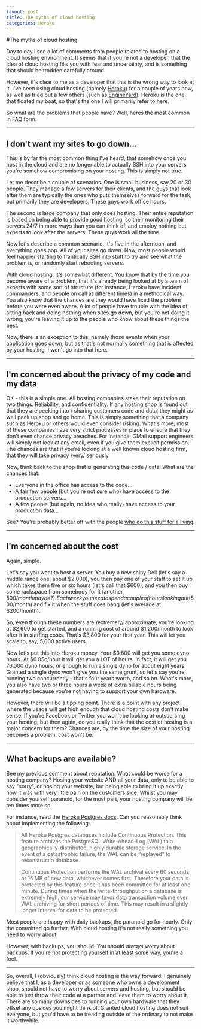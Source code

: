 ```yaml
---
layout: post
title: The myths of cloud hosting
categories: Heroku
---
```

#The myths of cloud hosting

Day to day I see a lot of comments from people related to hosting on a cloud hosting environment.  It seems that if you're not a developer, that the idea of cloud hosting fills you with fear and uncertainty, and is something that should be trodden carefully around.

However, it's clear to me as a developer that this is the wrong way to look at it.  I've been using cloud hosting (namely [Heroku](http://www.heroku.com)) for a couple of years now, as well as tried out a few others (such as [EngineYard](http://www.engineyard.com)).  Heroku is the one that floated my boat, so that's the one I will primarily refer to here.

So what are the problems that people have?  Well, heres the most common in FAQ form:

---

## I don't want my sites to go down...

This is by far the most common thing I've heard, that somehow once you host in the cloud and are no longer able to actually SSH into your servers you're somehow compromising on your hosting.  This is simply not true.

Let me describe a couple of scenarios.  One is small business, say 20 or 30 people.  They manage a few servers for their clients, and the guys that look after them are typically the ones who puts themselves forward for the task, but primarily they are developers.  These guys work office hours.

The second is large company that only does hosting.  Their entire reputation is based on being able to provide good hosting, so their monitoring their servers 24/7 in more ways than you can think of, and employ nothing but experts to look after the servers.  These guys work all the time.

Now let's describe a common scenario.  It's five in the afternoon, and everything goes pop.  All of your sites go down.  Now, most people would feel happier starting to frantically SSH into stuff to try and see what the problem is, or randomly start rebooting servers.  

With cloud hosting, it's somewhat different.  You know that by the time you become aware of a problem, that it's already being looked at by a team of experts with some sort of structure (for instance, Heroku have Incident commanders, and people on call at different times) in a methodical way.  You also know that the chances are they would have fixed the problem before you were even aware.  A lot of people have trouble with the idea of sitting back and doing nothing when sites go down, but you're not doing it wrong, you're leaving it up to the people who know about these things the best.

Now, there is an exception to this, namely those events when your application goes down, but as that's not normally something that is affected by your hosting, I won't go into that here.

---

## I'm concerned about the privacy of my code and my data

OK - this is a simple one.  All hosting companies stake their reputation on two things.  Reliability, and confidentiality.  If any hosting shop is found out that they are peeking into / sharing customers code and data, they might as well pack up shop and go home.  This is simply something that a company such as Heroku or others would even consider risking.  What's more, most of these companies have very strict processes in place to ensure that they don't even chance privacy breaches.  For instance, GMail support engineers will simply not look at any email, even if you give them explicit permission.  The chances are that if you're looking at a well known cloud hosting firm, that they will take privacy /very/ seriously.

Now, think back to the shop that is generating this code / data.  What are the chances that:

- Everyone in the office has access to the code...
- A fair few people (but you're not sure who) have access to the production servers...
- A few people (but again, no idea who really) have access to your production data...

See?  You're probably better off with the people [who do this stuff for a living](http://policy.heroku.com/security).

---

## I'm concerned about the cost

Again, simple.

Let's say you want to host a server.  You buy a new shiny Dell (let's say a middle range one, about $2,000), you then pay one of your staff to set it up which takes them five or six hours (let's call that $600), and you then buy some rackspace from somebody for it (another $500/month maybe?).  Each week you need to spend a couple of hours looking at it ($500/month) and fix it when the stuff goes bang (let's average at $200/month).

So, even though these numbers are /extremely/ approximate, you're looking at $2,600 to get started, and a running cost of around $1,200/month to look after it in staffing costs.  That's $3,800 for your first year.  This will let you scale to, say, 5,000 active users.

Now let's put this into Heroku money.  Your $3,800 will get you some dyno hours.  At $0.05c/hour it will get you a LOT of hours.  In fact, it will get you 76,000 dyno hours, or enough to run a single dyno for about eight years.  Granted a single dyno won't give you the same grunt, so let's say you're running two concurrently - that's four years worth, and so on.  What's more, you also have two or three hours a week of extra billable hours being generated because you're not having to support your own hardware.

However, there will be a tipping point.  There is a point with any project where the usage will get high enough that cloud hosting costs don't make sense.  If you're Facebook or Twitter you won't be looking at outsourcing your hosting, but then again, do you really think that the cost of hosting is a major concern for them?  Chances are, by the time the size of your hosting becomes a problem, cost won't be.

---

## What backups are available?

See my previous comment about reputation.  What could be worse for a hosting company?  Hosing your website AND all your data, only to be able to say "sorry", or hosing your website, but being able to bring it up exactly how it was with very little pain on the customers side.  Whilst you may consider yourself paranoid, for the most part, your hosting company will be ten times more so.

For instance, read the [Heroku Postgres docs](http://devcenter.heroku.com/articles/heroku-postgres-documentation).  Can you reasonably think about implementing the following:

> All Heroku Postgres databases include Continuous Protection. This feature archives the PostgreSQL Write-Ahead-Log (WAL) to a geographically-distributed, highly durable storage service. In the event of a catastrophic failure, the WAL can be “replayed” to reconstruct a database.
> 
> Continuous Protection performs the WAL archival every 60 seconds or 16 MB of new data, whichever comes first. Therefore your data is protected by this feature once it has been committed for at least one minute. During times when the write-throughput on a database is extremely high, our service may favor data transaction volume over WAL archiving for short periods of time. This may result in a slightly longer interval for data to be protected.

Most people are happy with daily backups, the paranoid go for hourly.  Only the committed go further.  With cloud hosting it's not really something you need to worry about.

However, with backups, you should.  You should *always* worry about backups. If you're not [protecting yourself in at least some way](http://devcenter.heroku.com/articles/pgbackups), you're a fool.

---

So, overall, I (obviously) think cloud hosting is the way forward.  I genuinely believe that I, as a developer or as someone who owns a development shop, should not have to worry about servers and hosting, but should be able to just throw their code at a partner and leave them to worry about it.  There are so many downsides to running your own hardware that they offset any upsides you might think of.  Granted cloud hosting does not suit everyone, but you'd have to be treading outside of the ordinary to not make it worthwhile.

